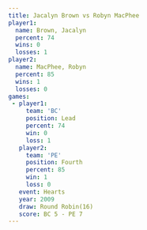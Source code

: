 ```yaml
---
title: Jacalyn Brown vs Robyn MacPhee
player1:              
  name: Brown, Jacalyn
  percent: 74         
  wins: 0             
  losses: 1           
player2:              
  name: MacPhee, Robyn
  percent: 85         
  wins: 1             
  losses: 0           
games:
 - player1:        
     team: 'BC'    
     position: Lead
     percent: 74   
     win: 0        
     loss: 1       
   player2:          
     team: 'PE'      
     position: Fourth
     percent: 85     
     win: 1          
     loss: 0         
   event: Hearts        
   year: 2009           
   draw: Round Robin(16)
   score: BC 5 - PE 7   
---
```

